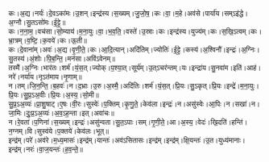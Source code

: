 

  
कः।अ॒द्य।नर्यः॑।दे॒वऽका॑मः।उ॒शन्।इन्द्र॑स्य।स॒ख्यम्।जु॒जो॒ष॒।कः।वा॒।म॒हे।अव॑से।पार्या॑य।सम्ऽइ॑द्धे।अ॒ग्नौ।सु॒तऽसो॑मः।ई॒ट्टे॒॥  
कः।न॒ना॒म॒।वच॑सा।सो॒म्याय॑।म॒ना॒युः।वा॒।भ॒व॒ति॒।वस्ते॑।उ॒स्राः।कः।इन्द्र॑स्य।युज्य॑म्।कः।स॒खि॒ऽत्वम्।कः।भ्रा॒त्रम्।व॒ष्टि॒।क॒वये॑।कः।ऊ॒ती॥  
कः।दे॒वाना॑म्।अवः॑।अ॒द्य।वृ॒णी॒ते॒।कः।आ॒दि॒त्यान्।अदि॑तिम्।ज्योतिः॑।ई॒ट्टे॒।कस्य॑।अ॒श्विनौ॑।इन्द्रः॑।अ॒ग्निः।सु॒तस्य॑।अं॒शोः।पि॒ब॒न्ति॒।मन॑सा।अवि॑ऽवेनम्॥  
तस्मै॑।अ॒ग्निः।भार॑तः।शर्म॑।यं॒स॒त्।ज्योक्।प॒श्या॒त्।सूर्य॑म्।उ॒त्ऽचर॑न्तम्।यः।इन्द्रा॑य।सु॒नवा॑म।इति॑।आह॑।नरे॑।नर्या॑य।नृऽत॑माय।नृ॒णाम्॥  
न।तम्।जि॒न॒न्ति॒।ब॒हवः॑।न।द॒भ्राः।उ॒रु।अ॒स्मै॒।अदि॑तिः।शर्म॑।यं॒स॒त्।प्रि॒यः।सु॒ऽकृत्।प्रि॒यः।इन्द्रे॑।म॒ना॒युः।प्रि॒यः।सु॒प्र॒ऽअ॒वीः।प्रि॒यः।अ॒स्य॒।सो॒मी॥  
सु॒प्र॒ऽअ॒व्यः॑।प्रा॒शु॒षाट्।ए॒षः।वी॒रः।सुस्वेः॑।प॒क्तिम्।कृ॒णु॒ते॒।केव॑ला।इन्द्रः॑।न।असु॑स्वेः।आ॒पिः।न।सखा॑।न।जा॒मिः।दुः॒प्र॒ऽअ॒व्यः॑।अ॒व॒ऽह॒न्ता।इत्।अवा॑चः॥  
न।रे॒वता॑।प॒णिना॑।स॒ख्यम्।इन्द्रः॑।असु॑न्वता।सु॒त॒ऽपाः।सम्।गृ॒णी॒ते॒।आ।अ॒स्य॒।वेदः॑।खि॒दति॑।हन्ति॑।न॒ग्नम्।वि।सुस्व॑ये।प॒क्तये॑।केव॑लः।भूत्॥  
इन्द्र॑म्।परे॑।अव॑रे।म॒ध्य॒मासः॑।इन्द्र॑म्।यान्तः॑।अव॑ऽसितासः।इन्द्र॑म्।इन्द्र॑म्।क्षि॒यन्तः॑।उ॒त।युध्य॑मानाः।इन्द्र॑म्।नरः॑।वा॒ज॒यन्तः॑।ह॒व॒न्ते॒॥  
